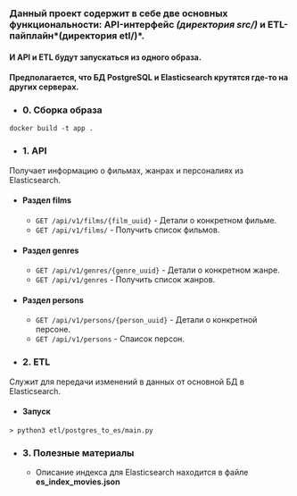 ### Данный проект содержит в себе две основных функциональности: API-интерфейс *(директория src/)* и ETL-пайплайн*(директория etl/)*.
#### И API и ETL будут запускаться из одного образа.

#### Предполагается, что БД PostgreSQL и Elasticsearch крутятся где-то на других серверах.

* ### 0. Сборка образа
 
 ```shell
 docker build -t app .
 ```

* ### 1. API
 Получает информацию о фильмах, жанрах и персоналиях из Elasticsearch.
  + #### Раздел films
    - ```GET /api/v1/films/{film_uuid}``` - Детали о конкретном фильме.
    - ```GET /api/v1/films/``` - Получить список фильмов.
  + #### Раздел genres
    - ```GET /api/v1/genres/{genre_uuid}``` - Детали о конкретном жанре.
    - ```GET /api/v1/genres``` - Получить список жанров.
  + #### Раздел persons
    - ```GET /api/v1/persons/{person_uuid}``` - Детали о конкретной персоне.
    - ```GET /api/v1/persons``` - Спаисок персон.
    
* ### 2. ETL
 Служит для передачи изменений в данных от основной БД в Elasticsearch.
  + #### Запуск
  ```
  > python3 etl/postgres_to_es/main.py
  ```
* ### 3. Полезные материалы
  + Описание индекса для Elasticsearch находится в файле **es_index_movies.json**
